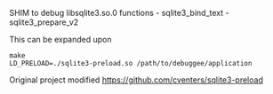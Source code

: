 SHIM to debug libsqlite3.so.0 functions
	- sqlite3_bind_text
	- sqlite3_prepare_v2

This can be expanded upon


```
make
LD_PRELOAD=./sqlite3-preload.so /path/to/debuggee/application
```


Original project modified https://github.com/cventers/sqlite3-preload
